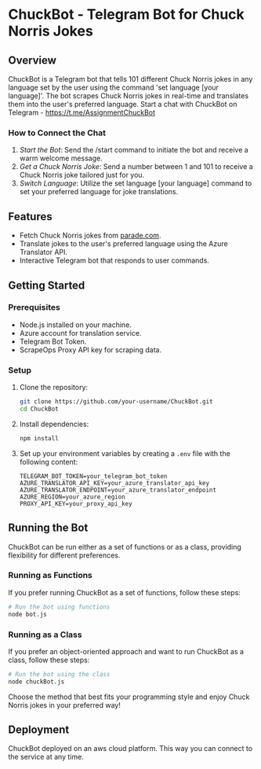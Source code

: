 # ChuckBot - Telegram Bot for Chuck Norris Jokes

## Overview

ChuckBot is a Telegram bot that tells 101 different Chuck Norris jokes in any language set by the user using the command 'set language [your language]'. The bot scrapes Chuck Norris jokes in real-time and translates them into the user's preferred language. Start a chat with ChuckBot on Telegram - https://t.me/AssignmentChuckBot 

### How to Connect the Chat
1. *Start the Bot*: Send the /start command to initiate the bot and receive a warm welcome message.
2. *Get a Chuck Norris Joke*: Send a number between 1 and 101 to receive a Chuck Norris joke tailored just for you.
3. *Switch Language*: Utilize the set language [your language] command to set your preferred language for joke translations.


## Features

- Fetch Chuck Norris jokes from [parade.com](https://parade.com/968666/parade/chuck-norris-jokes/).
- Translate jokes to the user's preferred language using the Azure Translator API.
- Interactive Telegram bot that responds to user commands.

## Getting Started

### Prerequisites

- Node.js installed on your machine.
- Azure account for translation service.
- Telegram Bot Token.
- ScrapeOps Proxy API key for scraping data.
### Setup

1. Clone the repository:
   ```bash
   git clone https://github.com/your-username/ChuckBot.git
   cd ChuckBot
   ```

2. Install dependencies:
   ```bash
   npm install
   ```

3. Set up your environment variables by creating a `.env` file with the following content:
   ```env
   TELEGRAM_BOT_TOKEN=your_telegram_bot_token
   AZURE_TRANSLATOR_API_KEY=your_azure_translator_api_key
   AZURE_TRANSLATOR_ENDPOINT=your_azure_translator_endpoint
   AZURE_REGION=your_azure_region
   PROXY_API_KEY=your_proxy_api_key
   ```

## Running the Bot

ChuckBot can be run either as a set of functions or as a class, providing flexibility for different preferences.

### Running as Functions

If you prefer running ChuckBot as a set of functions, follow these steps:

```bash
# Run the bot using functions
node bot.js
```

### Running as a Class

If you prefer an object-oriented approach and want to run ChuckBot as a class, follow these steps:

```bash
# Run the bot using the class
node chuckBot.js
```

Choose the method that best fits your programming style and enjoy Chuck Norris jokes in your preferred way!

## Deployment

ChuckBot deployed on an aws cloud platform. This way you can connect to the service at any time.



